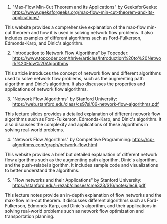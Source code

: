

1. "Max-Flow Min-Cut Theorem and its Applications" by GeeksforGeeks:
https://www.geeksforgeeks.org/max-flow-min-cut-theorem-and-its-applications/

This website provides a comprehensive explanation of the max-flow min-cut theorem and how it is used in solving network flow problems. It also includes examples of different algorithms such as Ford-Fulkerson, Edmonds-Karp, and Dinic's algorithm.

2. "Introduction to Network Flow Algorithms" by Topcoder:
https://www.topcoder.com/thrive/articles/Introduction%20to%20Network%20Flow%20Algorithms

This article introduces the concept of network flow and different algorithms used to solve network flow problems, such as the augmenting path algorithm and Dinic's algorithm. It also discusses the properties and applications of network flow algorithms.

3. "Network Flow Algorithms" by Stanford University:
https://web.stanford.edu/class/cs97si/06-network-flow-algorithms.pdf

This lecture slides provides a detailed explanation of different network flow algorithms such as Ford-Fulkerson, Edmonds-Karp, and Dinic's algorithm. It also discusses the complexity and applications of these algorithms in solving real-world problems.

4. "Network Flow Algorithms" by Competitive Programming:
https://cp-algorithms.com/graph/network-flow.html

This website provides a brief but detailed explanation of different network flow algorithms such as the augmenting path algorithm, Dinic's algorithm, and the push-relabel algorithm. It includes sample code and visualizations to better understand the algorithms.

5. "Flow networks and their Applications" by Stanford University:
https://stanford.edu/~rezab/classes/cme323/S16/notes/lec9.pdf

This lecture notes provide an in-depth explanation of flow networks and the max-flow min-cut theorem. It discusses different algorithms such as Ford-Fulkerson, Edmonds-Karp, and Dinic's algorithm, and their applications in solving real-world problems such as network flow optimization and transportation planning.